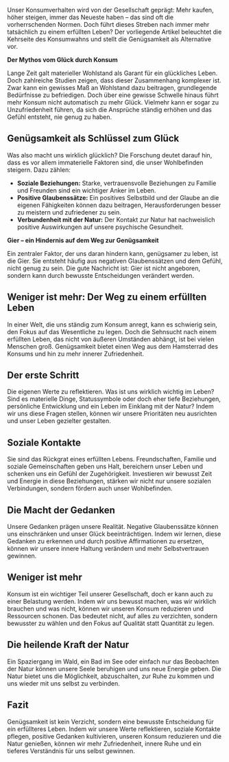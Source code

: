 Unser Konsumverhalten wird von der Gesellschaft geprägt: Mehr kaufen, höher steigen, immer das Neueste haben – das sind oft die vorherrschenden Normen. Doch führt dieses Streben nach immer mehr tatsächlich zu einem erfüllten Leben? Der vorliegende Artikel beleuchtet die Kehrseite des Konsumwahns und stellt die Genügsamkeit als Alternative vor.

**Der Mythos vom Glück durch Konsum**

Lange Zeit galt materieller Wohlstand als Garant für ein glückliches Leben. Doch zahlreiche Studien zeigen, dass dieser Zusammenhang komplexer ist. Zwar kann ein gewisses Maß an Wohlstand dazu beitragen, grundlegende Bedürfnisse zu befriedigen. Doch über eine gewisse Schwelle hinaus führt mehr Konsum nicht automatisch zu mehr Glück. Vielmehr kann er sogar zu Unzufriedenheit führen, da sich die Ansprüche ständig erhöhen und das Gefühl entsteht, nie genug zu haben.

## Genügsamkeit als Schlüssel zum Glück

Was also macht uns wirklich glücklich? Die Forschung deutet darauf hin, dass es vor allem immaterielle Faktoren sind, die unser Wohlbefinden steigern. Dazu zählen:

* **Soziale Beziehungen:** Starke, vertrauensvolle Beziehungen zu Familie und Freunden sind ein wichtiger Anker im Leben.  
* **Positive Glaubenssätze:** Ein positives Selbstbild und der Glaube an die eigenen Fähigkeiten können dazu beitragen, Herausforderungen besser zu meistern und zufriedener zu sein.  
* **Verbundenheit mit der Natur:** Der Kontakt zur Natur hat nachweislich positive Auswirkungen auf unsere psychische Gesundheit.

**Gier – ein Hindernis auf dem Weg zur Genügsamkeit**

Ein zentraler Faktor, der uns daran hindern kann, genügsamer zu leben, ist die Gier. Sie entsteht häufig aus negativen Glaubenssätzen und dem Gefühl, nicht genug zu sein. Die gute Nachricht ist: Gier ist nicht angeboren, sondern kann durch bewusste Entscheidungen verändert werden.

## Weniger ist mehr: Der Weg zu einem erfüllten Leben

In einer Welt, die uns ständig zum Konsum anregt, kann es schwierig sein, den Fokus auf das Wesentliche zu legen. Doch die Sehnsucht nach einem erfüllten Leben, das nicht von äußeren Umständen abhängt, ist bei vielen Menschen groß. Genügsamkeit bietet einen Weg aus dem Hamsterrad des Konsums und hin zu mehr innerer Zufriedenheit.

## Der erste Schritt

Die eigenen Werte zu reflektieren. Was ist uns wirklich wichtig im Leben? Sind es materielle Dinge, Statussymbole oder doch eher tiefe Beziehungen, persönliche Entwicklung und ein Leben im Einklang mit der Natur? Indem wir uns diese Fragen stellen, können wir unsere Prioritäten neu ausrichten und unser Leben gezielter gestalten.

## Soziale Kontakte

Sie sind das Rückgrat eines erfüllten Lebens. Freundschaften, Familie und soziale Gemeinschaften geben uns Halt, bereichern unser Leben und schenken uns ein Gefühl der Zugehörigkeit. Investieren wir bewusst Zeit und Energie in diese Beziehungen, stärken wir nicht nur unsere sozialen Verbindungen, sondern fördern auch unser Wohlbefinden.

## Die Macht der Gedanken 

Unsere Gedanken prägen unsere Realität. Negative Glaubenssätze können uns einschränken und unser Glück beeinträchtigen. Indem wir lernen, diese Gedanken zu erkennen und durch positive Affirmationen zu ersetzen, können wir unsere innere Haltung verändern und mehr Selbstvertrauen gewinnen.

## Weniger ist mehr 

Konsum ist ein wichtiger Teil unserer Gesellschaft, doch er kann auch zu einer Belastung werden. Indem wir uns bewusst machen, was wir wirklich brauchen und was nicht, können wir unseren Konsum reduzieren und Ressourcen schonen. Das bedeutet nicht, auf alles zu verzichten, sondern bewusster zu wählen und den Fokus auf Qualität statt Quantität zu legen.

## Die heilende Kraft der Natur 

Ein Spaziergang im Wald, ein Bad im See oder einfach nur das Beobachten der Natur können unsere Seele beruhigen und uns neue Energie geben. Die Natur bietet uns die Möglichkeit, abzuschalten, zur Ruhe zu kommen und uns wieder mit uns selbst zu verbinden.

## Fazit

Genügsamkeit ist kein Verzicht, sondern eine bewusste Entscheidung für ein erfüllteres Leben. Indem wir unsere Werte reflektieren, soziale Kontakte pflegen, positive Gedanken kultivieren, unseren Konsum reduzieren und die Natur genießen, können wir mehr Zufriedenheit, innere Ruhe und ein tieferes Verständnis für uns selbst gewinnen.

